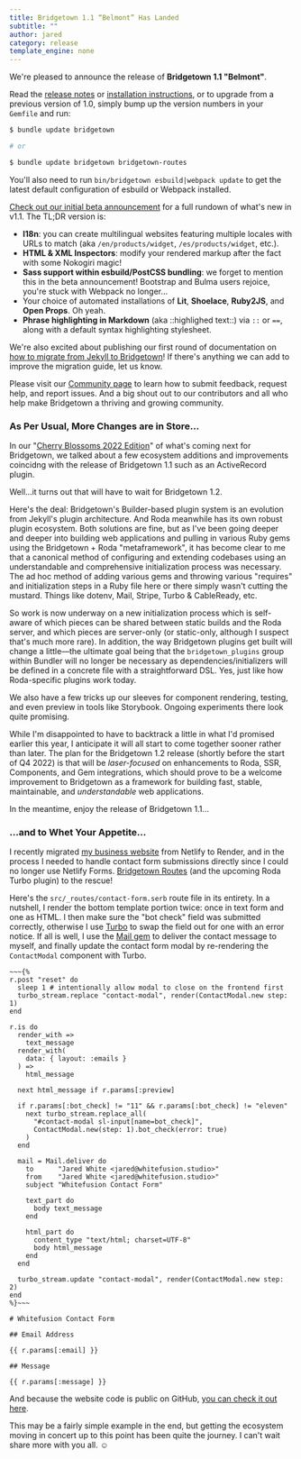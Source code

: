 ```yaml
---
title: Bridgetown 1.1 “Belmont” Has Landed
subtitle: ""
author: jared
category: release
template_engine: none
---
```


We're pleased to announce the release of **Bridgetown 1.1 "Belmont"**.

Read the [release notes](https://github.com/bridgetownrb/bridgetown/releases/tag/v1.1.0) or [installation instructions](/docs/installation), or to upgrade from a previous version of 1.0, simply bump up the version numbers in your `Gemfile` and run:

```sh
$ bundle update bridgetown

# or

$ bundle update bridgetown bridgetown-routes
```

You'll also need to run `bin/bridgetown esbuild|webpack update` to get the latest default configuration of esbuild or Webpack installed.

[Check out our initial beta announcement](/release/welcome-to-belmont-1.1-beta/) for a full rundown of what's new in v1.1. The TL;DR version is:

* **I18n**: you can create multilingual websites featuring multiple locales with URLs to match (aka `/en/products/widget`, `/es/products/widget`, etc.).
* **HTML & XML Inspectors**: modify your rendered markup after the fact with some Nokogiri magic!
* **Sass support within esbuild/PostCSS bundling**: we forget to mention this in the beta announcement! Bootstrap and Bulma users rejoice, you're stuck with Webpack no longer…
* Your choice of automated installations of **Lit**, **Shoelace**, **Ruby2JS**, and **Open Props**. Oh yeah.
* **Phrase highlighting in Markdown** (aka ::highlighed text::) via `::` or `==`, along with a default syntax highlighting stylesheet.

We're also excited about publishing our first round of documentation on [how to migrate from Jekyll to Bridgetown](/docs/migrating-from)! If there's anything we can add to improve the migration guide, let us know.

Please visit our [Community page](/community) to learn how to submit feedback, request help, and report issues. And a big shout out to our contributors and all who help make Bridgetown a thriving and growing community.

### As Per Usual, More Changes are in Store…

In our "[Cherry Blossoms 2022 Edition](/future/whats-next-cherry-blossoms-edition/)" of what's coming next for Bridgetown, we talked about a few ecosystem additions and improvements coincidng with the release of Bridgetown 1.1 such as an ActiveRecord plugin.

Well…it turns out that will have to wait for Bridgetown 1.2.

Here's the deal: Bridgetown's Builder-based plugin system is an evolution from Jekyll's plugin architecture. And Roda meanwhile has its own robust plugin ecosystem. Both solutions are fine, but as I've been going deeper and deeper into building web applications and pulling in various Ruby gems using the Bridgetown + Roda "metaframework", it has become clear to me that a canonical method of configuring and extending codebases using an understandable and comprehensive initialization process was necessary. The ad hoc method of adding various gems and throwing various "requires" and initialization steps in a Ruby file here or there simply wasn't cutting the mustard. Things like dotenv, Mail, Stripe, Turbo & CableReady, etc.

So work is now underway on a new initialization process which is self-aware of which pieces can be shared between static builds and the Roda server, and which pieces are server-only (or static-only, although I suspect that's much more rare). In addition, the way Bridgetown plugins get built will change a little—the ultimate goal being that the `bridgetown_plugins` group within Bundler will no longer be necessary as dependencies/initializers will be defined in a concrete file with a straightforward DSL. Yes, just like how Roda-specific plugins work today.

We also have a few tricks up our sleeves for component rendering, testing, and even preview in tools like Storybook. Ongoing experiments there look quite promising.

While I'm disappointed to have to backtrack a little in what I'd promised earlier this year, I anticipate it will all start to come together sooner rather than later. The plan for the Bridgetown 1.2 release (shortly before the start of Q4 2022) is that will be _laser-focused_ on enhancements to Roda, SSR, Components, and Gem integrations, which should prove to be a welcome improvement to Bridgetown as a framework for building fast, stable, maintainable, and _understandable_ web applications.

In the meantime, enjoy the release of Bridgetown 1.1…

### …and to Whet Your Appetite…

I recently migrated [my business website](https://www.whitefusion.studio) from Netlify to Render, and in the process I needed to handle contact form submissions directly since I could no longer use Netlify Forms. [Bridgetown Routes](/docs/routes) (and the upcoming Roda Turbo plugin) to the rescue!

Here's the `src/_routes/contact-form.serb` route file in its entirety. In a nutshell, I render the bottom template portion twice: once in text form and one as HTML. I then make sure the "bot check" field was submitted correctly, otherwise I use [Turbo](https://turbo.hotwired.dev) to swap the field out for one with an error notice. If all is well, I use the [Mail gem](https://github.com/mikel/mail) to deliver the contact message to myself, and finally update the contact form modal by re-rendering the `ContactModal` component with Turbo.

```serb
~~~{%
r.post "reset" do
  sleep 1 # intentionally allow modal to close on the frontend first
  turbo_stream.replace "contact-modal", render(ContactModal.new step: 1)
end

r.is do
  render_with =>
    text_message
  render_with(
    data: { layout: :emails }
  ) =>
    html_message
  
  next html_message if r.params[:preview]

  if r.params[:bot_check] != "11" && r.params[:bot_check] != "eleven"
    next turbo_stream.replace_all(
      "#contact-modal sl-input[name=bot_check]",
      ContactModal.new(step: 1).bot_check(error: true)
    )
  end

  mail = Mail.deliver do
    to      "Jared White <jared@whitefusion.studio>"
    from    "Jared White <jared@whitefusion.studio>"
    subject "Whitefusion Contact Form"

    text_part do
      body text_message
    end

    html_part do
      content_type "text/html; charset=UTF-8"
      body html_message
    end
  end

  turbo_stream.update "contact-modal", render(ContactModal.new step: 2)
end
%}~~~

# Whitefusion Contact Form

## Email Address

{{ r.params[:email] }}

## Message

{{ r.params[:message] }}
```

And because the website code is public on GitHub, [you can check it out here](https://github.com/whitefusionhq/whitefusion.studio/blob/main/src/_routes/contact-form.serb).

This may be a fairly simple example in the end, but getting the ecosystem moving in concert up to this point has been quite the journey. I can't wait share more with you all. ☺️
